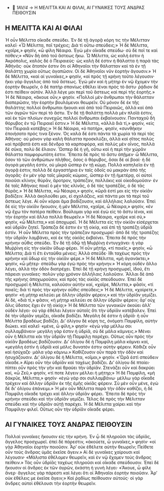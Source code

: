   - 📁 *1AV/4* → Η ΜΕΛΙΤΤΑ ΚΑΙ ΑΙ ΦΙΛΑΙ, ΑΙ ΓΥΝΑΙΚΕΣ ΤΟΥΣ ΑΝΔΡΑΣ ΠΕΙΘΟΥΣΙΝ  

## Η ΜΕΛΙΤΤΑ ΚΑΙ ΑΙ ΦΙΛΑΙ
Ἡ οὖν Μέλιττα οἴκαδε σπεύδει. Ἐν δὲ τῇ ἀγορᾷ κόρη τις τὴν Μέλιτταν καλεῖ· «Ὦ Μέλιττα, ποῖ τρέχεις; Διὰ τί οὕτω σπεύδεις;» Ἡ δὲ Μέλιττα, «χαῖρε,» φησίν, «ὦ φίλη Νέαιρα. Ἐγὼ μὲν οἴκαδε σπεύδω· σὺ δὲ ποῖ τε καὶ πόθεν;» «Νῦν δὴ ἀπὸ τοῦ ἄστεως ἥκω. Ὦ Μέλιττα, ὡς καλή ἐστιν ἡ Ἀκρόπολις, καλὸς δὲ ὁ Πειραιεύς· ὡς καλὴ δέ ἐστιν ἡ θάλαττα ἡ παρὰ τὰς Ἀθήνᾱς· οὐκ ἄτοπόν ἐστιν ὅτι οἱ Ἀθηναῖοι τὴν θάλατταν καὶ τὰ ἐν τῇ θαλάττῃ χωρία οὕτως ἀγαπῶσιν. Οἱ δὲ Ἀθηναῖοι νῦν ἑορτὴν ἄγουσιν.» Ἡ δὲ Μέλιττα, «καὶ αἱ γυναῖκες,» φησίν, «αἱ πρὸς τῇ κρήνη τοῦτο λέγουσιν· ἥκει γὰρ ἄγγελος ἀπὸ τοῦ ἄστεως. Ἐγὼ μὲν καὶ ἡ μήτηρ ἐν νῷ ἔχομεν τὴν ἑορτὴν θεωρεῖν, ὁ δὲ πατὴρ σπανίως ἐθέλει ἰέναι πρὸς τὸ ἄστυ· ῥᾴδιον δέ ἐστι πείθειν αὐτόν. Ἀλλὰ λέγε μοι περὶ τοῦ ἄστεως καὶ περὶ τῆς ἑορτῆς.» Ἡ δὲ Νέαιρα, «ἄκουε οὖν,» φησίν. «Πολλοὶ μὲν ἄνθρωποι τὴν θάλατταν διαπερῶσιν, τὴν ἑορτὴν βουλόμενοι θεωρεῖν. Οὐ μόνον δὲ ἐκ τῆς θαλάττης πολλοὶ ἄνθρωποι ἥκουσι καὶ ἀπὸ τοῦ Πειραιῶς, ἀλλὰ καὶ ἀπὸ τῶν ἀγρῶν τῶν περὶ τὸ ἄστυ. Ἐν δὲ τῇ θαλάττῃ πολλὰ μὲν πλοῖά ἐστιν, καὶ ἐκ τῶν πλοίων συνεχῶς πολλοὶ ἄνθρωποι ἐκβαίνουσιν. Πανταχοῦ δὴ θόρυβος ἐν τῷ Πειραιεῖ ἐστιν.»
Ἡ δὲ Μέλιττα, «ἀλλὰ διὰ τί,» φησίν, «εἰς τὸν Πειραιᾶ κατέβης;» Ἡ δὲ Νέαιρα, «ὁ πατήρ», φησίν, «συνθήκην ἐποιήσατο πρός τινα ξένον. Ὁς καλὰ δέ ἐστι πάντα τὰ χωρία τὰ περὶ τὰς Ἀθήνας· οὐ μόνον γὰρ καλὴ θάλαττα προσκλύζει, ἀλλὰ καὶ σῖτος πολὺς καὶ πρόβατά ἐστι καὶ δένδρα τὰ καρποφόρα, καὶ πολὺς μὲν οἶνος, πολλὰ δὲ σῦκα, πολὺ δὲ ἔλαιον. Ὥσπερ δὲ ἡ γῆ, οὕτω καὶ ἡ περὶ τὴν χώρᾱν θάλαττα παμφορωτάτη ἐστιν. Ἔπειτα δὲ πρὸς τὸ ἄστυ ἀπῇμεν· ὦ Μέλιττα, ὅσον τὸ τῶν ἀνθρώπων πλῆθος, ὅσος ὁ θόρυβος, ὅσαι δὲ αἱ βοαί· ἡ δὲ ἀγορὰ μεγάλη ἐστίν, οὐ μῑκρὰ ὥσπερ ἐν τῇ κώμῃ. Πολλὰ καπηλεῖα ἐν τῇ ἀγορᾷ ἐστιν, πολλὰ δὲ ἐργαστήρια ἐν ταῖς ὁδοῖς οὐ μακρὰν ἀπὸ τῆς ἀγορᾶς· ἐν μὲν γὰρ ταῖς μῑκραῖς κώμαις, ὥσπερ ἐν τῇ ἡμετέρᾳ, οἱ αὐτοὶ ποιοῦσι κλίνην, θύρᾱν, ἄροτρον, τράπεζαν, πολλάκις καὶ οἰκοδομοῦσιν· ἐν δὲ ταῖς Ἀθήναις ποιεῖ ὁ μὲν τὰς κλίνᾱς, ὁ δὲ τὰς τραπέζᾱς, ὁ δὲ τᾱς θύρᾱς.»
Ἡ δὲ Μέλιττα, «ὦ Νέαιρα,» φησίν, «ὥρᾱ ἐστί μοι εἰς τὴν οἰκίᾱν βαδίζειν. Ἀλλὰ ἀκολούθει μοι, εἰ σχολάζεις, καὶ πάντα μοι τὰ περὶ τοῦ ἄστεως λέγε.
Αἱ οὖν κόραι ἅμα βαδίζουσιν, καὶ ἀλλήλαις λαλοῦσιν. Ἐπεὶ δὲ εἰς τὴν οἰκίᾱν ἥκουσιν, ἡ μὲν Μέλιττα, «χαῖρε, ὦ Νέαιρα,» φησίν, «ἐν νῷ ἔχω τὸν πατέρα πείθειν. Βούλομαι γὰρ καὶ ἐγὼ εἰς τὸ ἄστυ ἰέναι, καὶ τὴν ἑορτὴν καὶ ἄλλα πολλὰ θεωρεῖν.» Ἡ δὲ Νέαιρα, «χαῖρε καὶ σύ,» φησίν, «ὦ Μέλιττα,» καὶ ἀποχωρεῖ.
Ἡ δὲ Μέλιττα εἰς τὴν οἰκίᾱν εἰσέρχεται καὶ ὑδρίᾱν ζητεῖ. Τράπεζα δέ ἐστιν ἐν τῇ οἰκίᾳ, καὶ ἐπὶ τῇ τραπέζῃ ὑδρίᾱ ἐστίν. Ἡ οὖν Μέλιττα πρὸς τὴν τράπεζαν προσχωρεῖ· ἀπὸ δὲ τῆς τραπέζης τὴν ὑδρίᾱν λαμβάνει, καὶ ἐκ τῆς οἰκίᾱς ἐκβαίνει. Ἔπειτα δὲ πρὸς τὴν κρήνην αὖθις σπεύδει. Ἐν δὲ τῇ ὁδῷ τῇ Μυῤῥίνῃ ἐντυγχάνει· ἡ γὰρ Μυῤῥίνη εἰς τὴν οἰκίᾱν ὕδωρ φέρει. Ἡ οὖν μήτήρ, «τί ποιεῖς,» φησίν, «ὦ Μέλιττα; Διὰ τί ἔτι ἐνταῦθα μένεις; Ἀλλὰ σπεῦδε· ἴθι ταχέως πρὸς τὴν κρήνην καὶ ὕδωρ εἰς τὴν οἰκίᾱν φέρε.» Ἡ δὲ Μέλιττα, «μὴ ἀγανάκτει,» φησίν, «ὦ μῆτερ· σπεῦδω γὰρ ἐγὼ πρὸς τὴν κρήνην.» Ἡ κόρη οὐδὲν ἄλλο λέγει, ἀλλὰ τὴν ὁδὸν διατρέχει. Ἐπεὶ δὲ τῇ κρήνῃ προσχωρεῖ, ἰδού, ἔτι πάρεισι γυναῖκες· πολὺν γὰρ χρόνον ἀλλήλαις λαλοῦσιν. Ἄλλαι δὲ ἀπὸ τῆς κρήνης ἀποχωροῦσιν, καὶ πρὸς τὰς οἰκίᾱς σπεύδουσιν.
Ἐπεὶ δὲ προσχωρεῖ ἡ Μέλιττα, καλοῦσιν αὐτὴν καί, «χαῖρε, Μέλιττα,» φᾱσίν, «τί ποιεῖς; διὰ τί πρὸς τὴν κρήνην αὖθις σπεύδεις;» Ἡ δὲ Μέλιττα, «χαίρετε,» φησίν· «ἡ μήτηρ κελεύει με ἄλλην ὑδρίᾱν φέρειν,» καὶ τὴν ὑδρίᾱν γεμίζει. Αἱ δὲ, «διὰ τί,» φᾱσιν, «ἡ μήτηρ κελεύει σε ἄλλην ὑδρίᾱν φέρειν; ἆρ’ οὐχ ἅλις ὕδατος ἔχει ἐν τῇ οἰκίᾳ;»
Ἡ δὲ Μέλιττα τῶν γυναικῶν ἀκούει ἀλλ’ οὐδὲν λέγει· οὐ γὰρ ἐθέλει λέγειν αὐταῖς ὅτι τὴν ὑδρίᾱν κατέβαλεν. Ἐπεὶ δὲ τὴν ὑδρίᾱν γεμίζει, οἴκαδε βαδίζει. Μεγάλη δέ ἐστιν ἡ ὑδρίᾱ· ἡ οὖν Μέλιττα βραδέως βαδίζει. Δι’ ὀλίγου δὲ κόρη τις, ὀνόματι Παμφίλη, αὐτὴν διώκει. καὶ καλεῖ· «μένε, ὦ φίλη,» φησίν· «ἐγὼ γὰρ μέλλω σοι συλλαμβάνειν· μεγάλη γὰρ ἐστιν ἡ ὑδρίᾱ, σὺ δὲ μάλα κάμνεις.» Μένει οὖν ἡ Μέλιττα κὰι τὴν ὑδρίᾱν τῇ Παμφίλῃ παρέχει. Οὕτως οὖν πρὸς τὴν οἰκίᾱν βραδέως βαδίζουσιν. Δι’ ὀλίγου δὲ ἡ Παμφίλη μάλα κάμνει καί, «μεγάλη ἐστὶν ἡ ὑδρίᾱ καὶ μόλις δυνατόν ἐστιν αὐτὴν φέρειν. Κάθιζε οὖν καὶ ἡσύχαζε· μάλα γὰρ κάμνω.» Καθίζουσιν οὖν παρὰ τὴν ὁδὸν καὶ ἡσυχάζουσιν.
Δι’ ὀλίγου δὲ ἡ Μέλιττα, «οἴμοι,» φησίν. «Ὥρᾱ ἐστὶ σπεύδειν οἴκαδε.» Αἴρει οὖν τὴν ὑδρίᾱν καὶ ταχέως βαδίζει. Δι’ ὀλίγου δὲ πταίει· πίπτει οὖν πρὸς τὴν γῆν καὶ θραύει τὴν ὑδρίᾱν. Στενάζει οὖν καὶ δακρύει καί, «ὦ Ζεῦ,» φησίν, «τί ποτε λέγειν μέλλει ἡ μήτηρ;»
Ἡ δὲ Παμφίλη, «μὴ δάκρῡε, Μέλιττα,» φησίν· «ἐγὼ γάρ σοι συλλαμβάνω· μέλλω γὰρ οἴκαδε τρέχειν καὶ ἄλλην ὑδρίᾱν ἐκ τῆς ἐμῆς οἰκίᾱς φέρειν. Σὺ μὲν οὖν μένε, ἐγὼ δὲ δι’ ὀλίγου ἐπάνειμι.» Ἡ μὲν οὖν Μέλιττα παρὰ τὴν ὁδὸν καθίζει, ἡ δὲ Παμφίλη οἴκαδε τρέχει καὶ ἄλλην ὑδρίᾱν φέρει. Ἔπειτα δὲ πρὸς τὴν κρήνην σπεύδει καὶ τὴν ὑδρίᾱν γεμίζει. Τέλος δὲ πρὸς τὴν Μέλιτταν σπεύδει καὶ τὴν ὑδρίᾱν αὐτῇ παρέχει. Ἡ δὲ Μέλιττα χαίρει καὶ τὴν Παμφίλην φιλεῖ. Οὕτως οὖν τὴν ὑδρίᾱν οἴκαδε φέρει.

## ΑΙ ΓΥΝΑΙΚΕΣ ΤΟΥΣ ΑΝΔΡΑΣ ΠΕΙΘΟΥΣΙΝ
Πολλαὶ γυναῖκες ἥκουσιν εἰς τὴν κρήνη. Ἐν ᾧ δὲ πληροῦσι τὰς ὑδρίᾱς, ἄγγελος προσχωρεῖ. ἐπεὶ δὲ πάρεστιν, «ἀκούετε, ὦ γυναῖκες,» φησίν· «οἱ γὰρ Ἀθηναῖοι ἑορτὴν ποιοῦσιν. Ἆρ’ οὐκ ἐθέλετε αὐτὴν θεωρεῖν; Πείθετε οὖν τοὺς ἄνδρας ὑμᾶς ἐκεῖσε ἄγειν.» Αἱ δὲ γυναῖκες χαίρουσι καὶ λέγουσιν· «Μάλιστα ἐθέλομεν θεωρεῖν, καὶ ἐν νῷ ἔχομεν τοὺς ἄνδρας πείθειν.» Τὰς οὖν ὑδρίᾱς ταχέως πληροῦσι καὶ οἴκαδε σπεύδουσιν. Ἐπεὶ δὲ ἥκουσιν οἱ ἄνδρες ἐκ τῶν ἀγρῶν, ἑκάστη ἡ γυνὴ λέγει· «Ἄκουε, ὦ φίλε ἄνερ· ἄγγελος γὰρ πάρεστι καὶ λέγει ὅτι οἱ Ἀθηναῖοι ἑορτὴν ποιοῦσιν. Ἆρ’ οὐκ ἐθέλεις με ἐκεῖσε ἄγειν;» Καὶ ῥᾳδίως πείθουσιν αὐτούς· οἱ γὰρ ἄνδρες αὐτοὶ ἐθέλουσι τὴν ἑορτὴν θεωρεῖν.